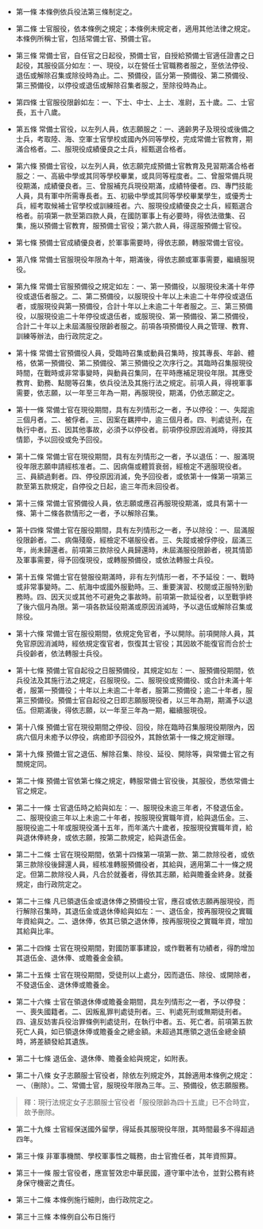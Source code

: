 * 第一條 本條例依兵役法第三條制定之。

* 第二條 士官服役，依本條例之規定；本條例未規定者，適用其他法律之規定。本條例所稱士官，包括常備士官、預備士官。

* 第三條 常備士官，自任官之日起役，預備士官，自授給預備士官適任證書之日起役，其服役區分如左：一、現役，以在營任士官職務者服之，至依法停役、退伍或解除召集或除役時為止。二、預備役，區分第一預備役、第二預備役、第三預備役，以停役或退伍或解除召集者服之，至除役時為止。

* 第四條 士官服役限齡如左：一、下士、中士、上士、准尉，五十歲。二、士官長，五十八歲。

* 第五條 常備士官役，以左列人員，依志願服之：一、適齡男子及現役或後備之士兵，考取陸、海、空軍士官學校或國內外同等學校，完成常備士官教育，期滿合格者。二、服現役成績優良之士兵，經甄選合格者。

* 第六條 預備士官役，以左列人員，依志願完成預備士官教育及見習期滿合格者服之：一、高級中學或其同等學校畢業，或具同等程度者。二、曾服常備兵現役期滿，成績優良者。三、曾服補充兵現役期滿，成績特優者。四、專門技能人員，具有軍中所需專長者。五、初級中學或其同等學校畢業學生，或優秀士兵，經考取候補士官學校或訓練班者。六、服現役成績優良之士兵，經甄選合格者。前項第一款至第四款人員，在國防軍事上有必要時，得依法徵集、召集，施以預備士官教育，服預備士官役；第六款人員，得逕服預備士官役。

* 第七條 預備士官成績優良者，於軍事需要時，得依志願，轉服常備士官役。

* 第八條 常備士官服現役年限為十年，期滿後，得依志願或軍事需要，繼續服現役。

* 第九條 常備士官服預備役之規定如左：一、第一預備役，以服現役未滿十年停役或退伍者服之。二、第二預備役，以服現役十年以上未逾二十年停役或退伍者，或服現役與第一預備役，合計十年以上未逾二十年者服之。三、第三預備役，以服現役逾二十年停役或退伍者，或服現役、第一預備役、第二預備役，合計二十年以上未屆滿服役限齡者服之。前項各項預備役人員之管理、教育、訓練等辦法，由行政院定之。

* 第十條 常備士官預備役人員，受臨時召集或動員召集時，按其專長、年齡、體格，依第一預備役、第二預備役、第三預備役之次序行之。其臨時召集服現役時間，在戰時或非常事變時，與動員召集同，在平時應補足現役年限。其應受教育、勤務、點閱等召集，依兵役法及其施行法之規定。前項人員，得視軍事需要，依志願，以一年至三年為一期，再服現役，期滿，仍依志願定之。

* 第十一條 常備士官在現役期間，具有左列情形之一者，予以停役：一、失蹤逾三個月者。二、被俘者。三、因案在羈押中，逾三個月者。四、判處徒刑，在執行中者。五、因其他事故，必須予以停役者。前項停役原因消滅時，得按其情節，予以回役或免予回役。

* 第十二條 常備士官在現役期間，具有左列情形之一者，予以退伍：一、服滿現役年限志願申請經核准者。二、因病傷或體質衰弱，經檢定不適服現役者。三、員額過剩者。四、停役原因消滅，免予回役者，或依第十一條第一項第三款至第五款規定，自停役之日起，逾三年而未回役者。

* 第十三條 常備士官預備役人員，依志願或應召再服現役期滿，或具有第十一條、第十二條各款情形之一者，予以解除召集。

* 第十四條 常備士官在服役期間，具有左列情形之一者，予以除役：一、屆滿服役限齡者。二、病傷殘廢，經檢定不堪服役者。三、失蹤或被俘停役，屆滿三年，尚未歸還者。前項第三款除役人員歸還時，未屆滿服役限齡者，視其情節及軍事需要，得予回復現役，或轉服預備役，或依法轉服士兵役。

* 第十五條 常備士官在營服役期滿時，非有左列情形一者，不予延役：一、戰時或非常事變時。二、航海中或國外服勤時。三、重要演習、校閱或正服特別勤務時。四、因天災或其他不可避免之事故時。前項第一款延役者，以至戰爭終了後六個月為限。第一項各款延役期滿或原因消滅時，予以退伍或解除召集或除役。

* 第十六條 常備士官在服役期間，依規定免官者，予以開除。前項開除人員，其免官原因消滅時，經依規定復官者，恢復其士官役；其因故不能復官而合於士兵役齡者，依法轉服士兵役。

* 第十七條 預備士官自起役之日服預備役，其規定如左：一、服預備役期間，依兵役法及其施行法之規定，召服現役。二、服現役或預備役、或合計未滿十年者，服第一預備役；十年以上未逾二十年者，服第二預備役；逾二十年者，服第三預備役。預備士官自起役之日即志願服現役者，以三年為期，期滿予以退伍。但期滿後，得依志願，以一年至三年為一期，繼續服現役。

* 第十八條 預備士官在現役期間之停役、回役，除在臨時召集服現役期限內，因病六個月未癒予以停役，病癒即予回役外，其餘依第十一條之規定辦理。

* 第十九條 預備士官之退伍、解除召集、除役、延役、開除等，與常備士官之有關規定同。

* 第二十條 預備士官依第七條之規定，轉服常備士官役後，其服役，悉依常備士官之規定。

* 第二十一條 士官退伍時之給與如左：一、服現役未逾三年者，不發退伍金。二、服現役逾三年以上未逾二十年者，按服現役實職年資，給與退伍金。三、服現役逾二十年或服現役滿十五年，而年滿六十歲者，按服現役實職年資，給與退休俸終身，或依志願，按第二款規定，給與退伍金。

* 第二十二條 士官在現役期間，依第十四條第一項第一款、第二款除役者，或依第三款除役後歸還人員，經核准轉服預備役者，其給與，適用第二十一條之規定。但第二款除役人員，凡合於就養者，得依其志願，給與贍養金終身。就養規定，由行政院定之。

* 第二十三條 凡已領退伍金或退休俸之預備役士官，應召或依志願再服現役，而行解除召集時，其退伍金或退休俸給與如左：一、退伍金，按再服現役之實職年資給與之。二、退休俸，依其已領之退休俸，按再服現役之實職年資，增加其給與比率。

* 第二十四條 士官在現役期間，對國防軍事建設，或作戰著有功績者，得酌增加其退伍金、退休俸、或贍養金金額。

* 第二十五條 士官在現役期間，受徒刑以上處分，因而退伍、除役、或開除者，不發退伍金、退休俸或贍養金。

* 第二十六條 士官在領退休俸或贍養金期間，具左列情形之一者，予以停發：一、喪失國籍者。二、因叛亂罪判處徒刑者。三、判處死刑或無期徒刑者。四、違反妨害兵役治罪條例判處徒刑，在執行中者。五、死亡者。前項第五款死亡人員，如已領退休俸或贍養金之總金額。未超過其應領之退伍金總金額時，將差額發給其遺族。

* 第二十七條 退伍金、退休俸、贍養金給與規定，如附表。

* 第二十八條 女子志願服士官役者，除依左列規定外，其餘適用本條例之規定：一、（刪除）。二、常備士官，服現役年限為三年。三、預備役，依志願服務。

> 釋：現行法規定女子志願服士官役者「服役限齡為四十五歲」已不合時宜，故予刪除。

* 第二十九條 士官經保送國外留學，得延長其服現役年限，其時間最多不得超過四年。

* 第三十條 非軍事機關、學校軍事性之職務，由士官擔任者，其年資照算。

* 第三十一條 服士官役者，應宣誓效忠中華民國，遵守軍中法令，並對公務有終身保守機密之責任。

* 第三十二條 本條例施行細則，由行政院定之。

* 第三十三條 本條例自公布日施行

